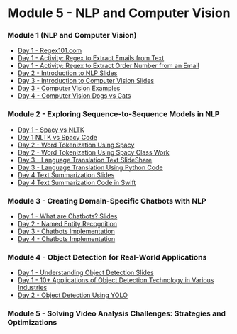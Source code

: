 # Module 5 - NLP and Computer Vision 

### Module 1 (NLP and Computer Vision)

- [Day 1 - Regex101.com](https://regex101.com/)
- [Day 1 - Activity: Regex to Extract Emails from Text](resources/regex-to-extract-words-from-text.md)
- [Day 1 - Activity: Regex to Extract Order Number from an Email](resources/regex-extract-order-number.md)
- [Day 2 - Introduction to NLP Slides](../Slides/NLPAndComputerVision/intro-nlp.key)
- [Day 3 - Introduction to Computer Vision Slides](../Slides/NLPAndComputerVision/intro-computer-vision.key)
- [Day 3 - Computer Vision Examples](https://builtin.com/machine-learning/computer-vision) 
- [Day 4 - Computer Vision Dogs vs Cats](resources/cats-dogs-classification.ipynb)

### Module 2 - Exploring Sequence-to-Sequence Models in NLP 

- [Day 1 - Spacy vs NLTK](../Slides/spacy-vs-nltk.key)
- [Day 1 NLTK vs Spacy Code ](resources/nltk-vs-spacy.ipynb)
- [Day 2 - Word Tokenization Using Spacy]()
- [Day 2 - Word Tokenization Using Spacy Class Work](resources/tokenization-spacy.ipynb)
- [Day 3 - Language Translation Text SlideShare](../Slides/language-translation.key) 
- [Day 3 - Language Translation Using Python Code](resources/language-translation.ipynb)
- [Day 4 Text Summarization Slides](../Slides/intro-text-summarization.key) 
- [Day 4 Text Summarization Code in Swift](resources/SummarizationApp/)

### Module 3 -  Creating Domain-Specific Chatbots with NLP

- [Day 1 - What are Chatbots? Slides]()
- [Day 2 - Named Entity Recognition]() 
- [Day 3 - Chatbots Implementation]() 
- [Day 4 - Chatbots Implementation]() 


### Module 4 - Object Detection for Real-World Applications

- [Day 1 - Understanding Object Detection Slides](../Slides/introduction-computer-vision.key) 
- [Day 1 - 10+ Applications of Object Detection Technology in Various Industries](https://smarttek.solutions/blog/object-detection-technology/)
- [Day 2 - Object Detection Using YOLO](resources/object-detection.ipynb)

### Module 5 - Solving Video Analysis Challenges: Strategies and Optimizations 